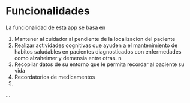 # Funcionalidades

La funcionalidad de esta app se basa en 

1. Mantener al cuidador al pendiente de la localizacion del paciente
2. Realizar actividades cognitivas que ayuden a el mantenimiento de habitos saludables en pacientes diagnosticados con enfermedades como alzaheimer y demensia entre otras. n
3. Recopilar datos de su entorno que le permita recordar al paciente su vida
4. Recordatorios de medicamentos
5. 
   
...
